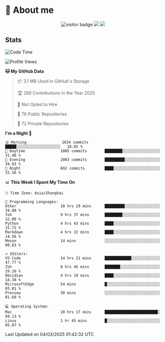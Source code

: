 <!-- ![](https://youpai.roccoshi.top/img/20200804214216.png) -->

# 🧐 About me
 
<p align="center">
<img src="https://visitor-badge.laobi.icu/badge?page_id=Lincest.Lincest&title=hits" alt="visitor badge"/>
<a href="mailto:imroccoshi@gmail.com"><img src="https://img.shields.io/badge/gmail-imroccoshi%40gmail.com-red"></a>
<a href="https://blog.roccoshi.top"><img src="https://img.shields.io/badge/blog-roccoshi-green"></a>
</p>

## Stats

<!--START_SECTION:waka-->
![Code Time](http://img.shields.io/badge/Code%20Time-2%2C196%20hrs%2045%20mins-blue)

![Profile Views](http://img.shields.io/badge/Profile%20Views-19-blue)

**🐱 My GitHub Data** 

> 📦 3.1 MB Used in GitHub's Storage 
 > 
> 🏆 288 Contributions in the Year 2025
 > 
> 🚫 Not Opted to Hire
 > 
> 📜 76 Public Repositories 
 > 
> 🔑 72 Private Repositories 
 > 
**I'm a Night 🦉** 

```text
🌞 Morning                1034 commits        █████░░░░░░░░░░░░░░░░░░░░   18.03 % 
🌆 Daytime                1805 commits        ████████░░░░░░░░░░░░░░░░░   31.48 % 
🌃 Evening                2003 commits        █████████░░░░░░░░░░░░░░░░   34.93 % 
🌙 Night                  892 commits         ████░░░░░░░░░░░░░░░░░░░░░   15.56 % 
```


📊 **This Week I Spent My Time On** 

```text
🕑︎ Time Zone: Asia/Shanghai

💬 Programming Languages: 
Other                    10 hrs 29 mins      █████████░░░░░░░░░░░░░░░░   34.88 % 
TeX                      9 hrs 37 mins       ████████░░░░░░░░░░░░░░░░░   32.00 % 
Python                   4 hrs 43 mins       ████░░░░░░░░░░░░░░░░░░░░░   15.72 % 
Markdown                 4 hrs 22 mins       ████░░░░░░░░░░░░░░░░░░░░░   14.56 % 
Meson                    14 mins             ░░░░░░░░░░░░░░░░░░░░░░░░░   00.83 % 

🔥 Editors: 
VS Code                  14 hrs 21 mins      ████████████░░░░░░░░░░░░░   47.77 % 
Zsh                      8 hrs 45 mins       ███████░░░░░░░░░░░░░░░░░░   29.16 % 
Obsidian                 4 hrs 19 mins       ████░░░░░░░░░░░░░░░░░░░░░   14.38 % 
MicrosoftEdge            54 mins             █░░░░░░░░░░░░░░░░░░░░░░░░   03.01 % 
Preview                  30 mins             ░░░░░░░░░░░░░░░░░░░░░░░░░   01.69 % 

💻 Operating System: 
Mac                      28 hrs 17 mins      ████████████████████████░   94.13 % 
Linux                    1 hr 45 mins        █░░░░░░░░░░░░░░░░░░░░░░░░   05.87 % 
```


 Last Updated on 04/03/2025 01:42:32 UTC
<!--END_SECTION:waka-->


